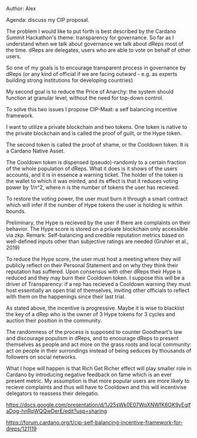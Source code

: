 Author: Alex

Agenda: discuss my CIP proposal.

The problem I would like to put forth is best described by the Cardano Summit Hackathon's theme: transparency for governance.
So far as I understand when we talk about governance we talk about dReps most of the time. dReps are delegates, users who are able to vote on behalf of other users.

So one of my goals is to encourage transparent process in governance by dReps (or any kind of official if we are facing outward - e.g. as experts building strong institutions for developing countries)

My second goal is to reduce the Price of Anarchy: the system should function at granular level, without the need for top-down control.

To solve this two issues I propose CIP-Maat: a self balancing incentive framework.

I want to utilize a private blockchain and two tokens. 
One token is native to the private blockchain and is called the proof of guilt, or the Hype token.

The second token is called the proof of shame, or the Cooldown token. It is a Cardano Native Asset.

The Cooldown token is dispensed (pseudo)-randomly to a certain fraction of the whole population of dReps. 
What it does is it shows of the users accounts, and it is in essence a warning ticket. The holder of the token is the wallet to which it was minted, and its effect is that it reduces voting power by 1/n^2, where n is the number of tokens the user has recieved.

To restore the voting power, the user must burn it through a smart contract which will infer if the number of Hype tokens the user is holding is within bounds.

Preliminary, the Hype is recieved by the user if there are complaints on their behavior. The Hype score is stored on a private blockchain only accessible via zkp. 
Remark: Self-balancing and credible reputation metrics based on well-defined inputs other than subjective ratings are needed (Gruhler et al., 2019)

To reduce the Hype score, the user must host a meeting where they will publicly reflect on their Personal Statement and on why they think their reputation has suffered. Upon consensus with other dReps their Hype is reduced and they may burn their Cooldown token. 
I suppose this will be a driver of Transparency: if a rep has recieved a Cooldown warning they must host essentially an open trial of themselves, inviting other officials to reflect with them on the happenings since their last trial.

As stated above, the incentive is progressive. Maybe it is wise to blacklist the key of a dRep who is the owner of 3 Hype tokens for 3 cycles and auction their position in the community.

The randomness of the process is supposed to counter Goodheart's law and discourage populism in dReps, and to encourage dReps to present themselves as people and act more on the grass roots and local community: act on people in their surrondings instead of being seduces by thousands of followers on social networks.

What I hope will happen is that Rich Get Richer effect will play smaller role in Cardano by introducing negative feedback on fame which is an ever present metric. My assumption is that more popular users are more likely to recieve complaints and thus will have to Cooldown and this will incentivise delegators to reassess their delegatio.

https://docs.google.com/presentation/d/1J25sWk0E07WqXNWfK6GK9yEglfaDog-hnRqWQQwDerE/edit?usp=sharing

https://forum.cardano.org/t/cip-self-balancing-incentive-framework-for-dreps/121119
